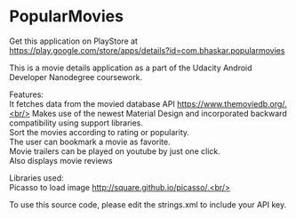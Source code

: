 # PopularMovies
Get this application on PlayStore at https://play.google.com/store/apps/details?id=com.bhaskar.popularmovies


This is a movie details application as a part of the Udacity Android Developer Nanodegree coursework. <br/>

Features:<br/>
It fetches data from the movied database API https://www.themoviedb.org/.<br/>
Makes use of the newest Material Design and incorporated backward compatibility using support libraries.<br/>
Sort the movies according to rating or popularity. <br/>
The user can bookmark a movie as favorite.<br/>
Movie trailers can be played on youtube by just one click.<br/>
Also displays movie reviews


Libraries used:<br/>
Picasso to load image http://square.github.io/picasso/.<br/>


To use this source code, please edit the strings.xml to include your API key.



